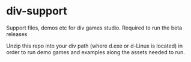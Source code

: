# div-support
Support files, demos etc for div games studio. Required to run the beta releases

Unzip this repo into your div path (where d.exe or d-Linux is located) in order to run demo games and examples along the assets needed to run.

